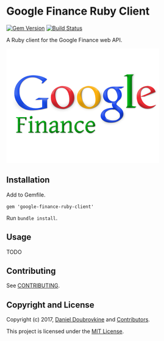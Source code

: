 Google Finance Ruby Client
==========================

[![Gem Version](https://badge.fury.io/rb/google-finance-ruby-client.svg)](http://badge.fury.io/rb/google-finance-ruby-client)
[![Build Status](https://travis-ci.org/dblock/google-finance-ruby-client.svg?branch=master)](https://travis-ci.org/dblock/google-finance-ruby-client)

A Ruby client for the Google Finance web API.

![](google-finance.png)

## Installation

Add to Gemfile.

```
gem 'google-finance-ruby-client'
```

Run `bundle install`.

## Usage

TODO

## Contributing

See [CONTRIBUTING](CONTRIBUTING.md).

## Copyright and License

Copyright (c) 2017, [Daniel Doubrovkine](https://twitter.com/dblockdotorg) and [Contributors](CHANGELOG.md).

This project is licensed under the [MIT License](LICENSE.md).
